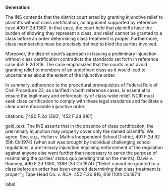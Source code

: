 **Generation:**

The INS contends that the district court erred by granting injunctive relief to plaintiffs without class certification, an argument supported by reference case 490 F.2d 1360. In that case, the court held that plaintiffs have the burden of showing they represent a class, and relief cannot be granted to a class before an order determining class treatment is proper. Furthermore, class membership must be precisely defined to bind the parties involved.

Moreover, the district court’s approach in issuing a preliminary injunction without class certification contradicts the standards set forth in reference case 452 F.2d 816. The case emphasized that the courts must avoid granting relief to members of an undefined class as it would lead to uncertainties about the extent of the injunctive order.

In summary, adherence to the procedural prerequisites of Federal Rule of Civil Procedure 23, as clarified in both reference cases, is essential to ensure the legitimacy and enforceability of class-wide relief. NCIR must seek class certification to comply with these legal standards and facilitate a clear and enforceable injunctive order.

citations: ['490 F.2d 1360', '452 F.2d 816']

gold_text: The INS asserts that in the absence of class certification, the preliminary injunction may properly cover only the named plaintiffs. We agree. See, e.g., Hollon v. Mathis Independent School District, 491 F.2d 92 (5th Cir.1974) (when suit was brought by individual challenging school regulations, a preliminary injunction enjoining enforcement of the regulation against anyone else went further than necessary to serve the purpose of maintaining the parties’ status quo pending trial on the merits); Davis v. Romney, 490 F.2d 1360, 1366 (3d Cir.1974) (“Relief cannot be granted to a class before an order has been entered determining that class treatment is proper”); Tape Head Co. v. RCA, 452 F.2d 816, 819 (10th Cir.1971).

label: 